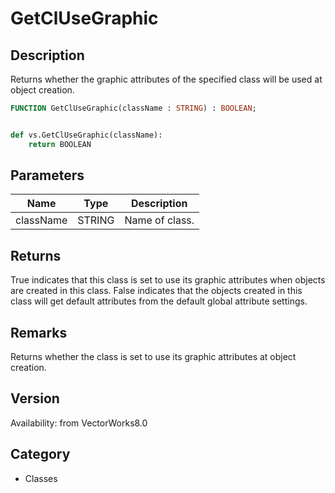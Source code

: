 # GetClUseGraphic

## Description
Returns whether the graphic attributes of the specified class will be used at object creation.

```pascal
FUNCTION GetClUseGraphic(className : STRING) : BOOLEAN;
```

```python

def vs.GetClUseGraphic(className):
    return BOOLEAN
```

## Parameters
|Name|Type|Description|
|---|---|---|
|className|STRING|Name of class.|

## Returns
True indicates that this class is set to use its graphic attributes when objects are created in this class. False indicates that the objects created in this class will get default attributes from the default global attribute settings.

## Remarks
Returns whether the class is set to use its graphic attributes at object creation.

## Version
Availability: from VectorWorks8.0
## Category
* Classes

